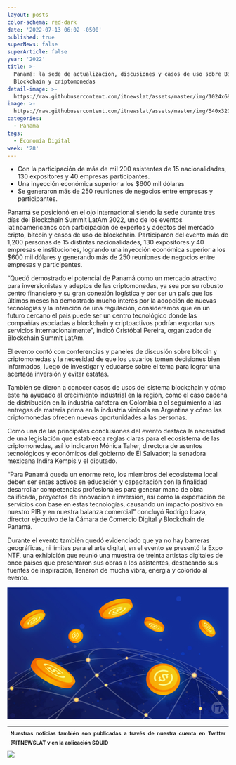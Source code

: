 ```yaml
---
layout: posts
color-schema: red-dark
date: '2022-07-13 06:02 -0500'
published: true
superNews: false
superArticle: false
year: '2022'
title: >-
  Panamá: la sede de actualización, discusiones y casos de uso sobre Bitcoin,
  Blockchain y criptomonedas
detail-image: >-
  https://raw.githubusercontent.com/itnewslat/assets/master/img/1024x680/Criptocoins-g.jpg
image: >-
  https://raw.githubusercontent.com/itnewslat/assets/master/img/540x320/Criptocoins-p.jpg
categories:
  - Panama
tags:
  - Economía Digital
week: '28'
---
```

- Con la participación de más de mil 200 asistentes de 15 nacionalidades, 130 expositores y 40 empresas participantes.
- Una inyección económica superior a los $600 mil dólares
- Se generaron más de 250 reuniones de negocios entre empresas y participantes.

Panamá se posicionó en el ojo internacional siendo la sede durante tres días del Blockchain Summit LatAm 2022, uno de los eventos latinoamericanos con participación de expertos y adeptos del mercado cripto, bitcoin y casos de uso de blockchain. Participaron del evento más de 1,200 personas de 15 distintas nacionalidades, 130 expositores y 40 empresas e instituciones, logrando una inyección económica superior a los $600 mil dólares y generando más de 250 reuniones de negocios entre empresas y participantes.
 
“Quedó demostrado el potencial de Panamá como un mercado atractivo para inversionistas y adeptos de las criptomonedas, ya sea por su robusto centro financiero y su gran conexión logística y por ser un país que los últimos meses ha demostrado mucho interés por la adopción de nuevas tecnologías y la intención de una regulación, consideramos que en un futuro cercano el país puede ser un centro tecnológico donde las compañías asociadas a blockchain y criptoactivos podrían exportar sus servicios internacionalmente", indicó Cristóbal Pereira, organizador de Blockchain Summit LatAm.
 
El evento contó con conferencias y paneles de discusión sobre bitcoin y criptomonedas y la necesidad de que los usuarios tomen decisiones bien informados, luego de investigar y educarse sobre el tema para lograr una acertada inversión y evitar estafas.
 
También se dieron a conocer casos de usos del sistema blockchain y cómo este ha ayudado al crecimiento industrial en la región, como el caso cadena de distribución en la industria cafetera en Colombia o el seguimiento a las entregas de materia prima en la industria vinícola en Argentina y cómo las criptomonedas ofrecen nuevas oportunidades a las personas.
 
Como una de las principales conclusiones del evento destaca la necesidad de una legislación que establezca reglas claras para el ecosistema de las criptomonedas, así lo indicaron Mónica Taher, directora de asuntos tecnológicos y económicos del gobierno de El Salvador; la senadora mexicana Indira Kempis y el diputado.

“Para Panamá queda un enorme reto, los miembros del ecosistema local deben ser entes activos en educación y capacitación con la finalidad desarrollar competencias profesionales para generar mano de obra calificada, proyectos de innovación e inversión, así como la exportación de servicios con base en estas tecnologías, causando un impacto positivo en nuestro PIB y en nuestra balanza comercial” concluyó Rodrigo Icaza, director ejecutivo de la Cámara de Comercio Digital y Blockchain de Panamá.

Durante el evento también quedó evidenciado que ya no hay barreras geográficas, ni límites para el arte digital, en el evento se presentó la Expo NTF, una exhibición que reunió una muestra de treinta artistas digitales de once países que presentaron sus obras a los asistentes, destacando sus fuentes de inspiración, llenaron de mucha vibra, energía y colorido al evento.

![](https://raw.githubusercontent.com/itnewslat/assets/master/img/540x320/Criptocoins-p.jpg)

<table style="height: 42px;" width="569">
<tbody>
<tr>
<td style="text-align: justify;"><sub><strong>Nuestras noticias también son publicadas a través de nuestra cuenta en Twitter <a href="https://twitter.com/itnewslat?lang=es">@ITNEWSLAT</a> y en la aplicación <a href="https://squidapp.co/en/">SQUID</a></strong></sub></td>
</tr>
</tbody>
</table>

<img src="https://tracker.metricool.com/c3po.jpg?hash=56f88a41e39ab42c063cc51676587a04"/>